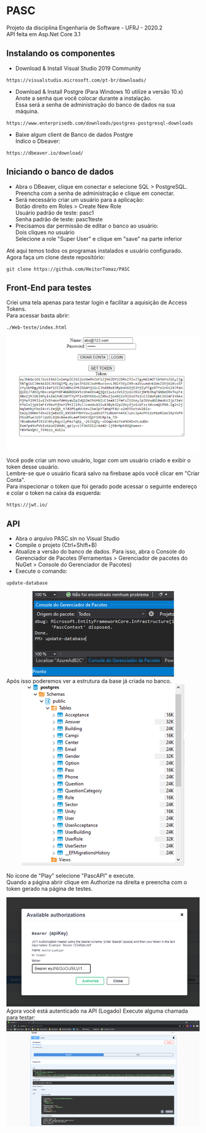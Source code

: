 
# PASC

Projeto da disciplina Engenharia de Software - UFRJ - 2020.2  
API feita em Asp.Net Core 3.1

## Instalando os componentes
* Download & Install Visual Studio 2019 Community
```
https://visualstudio.microsoft.com/pt-br/downloads/
```
* Download & Install Postgre (Para Windows 10 utilize a versão 10.x)  
Anote a senha que você colocar durante a instalação.  
Essa será a senha de administração do banco de dados na sua máquina.
```
https://www.enterprisedb.com/downloads/postgres-postgresql-downloads
```
* Baixe algum client de Banco de dados Postgre  
Indico o Dbeaver:
```
https://dbeaver.io/download/
```

## Iniciando o banco de dados
* Abra o DBeaver, clique em conectar e selecione SQL > PostgreSQL.   
    Preencha com a senha de administração e clique em conectar.  
* Será necessário criar um usuário para a aplicação:  
    Botão direito em Roles > Create New Role  
    Usuário padrão de teste: pasc1  
    Senha padrão de teste: pasc1teste  
* Precisamos dar permissão de editar o banco ao usuário:  
    Dois cliques no usuário  
    Selecione a role "Super User" e clique em "save" na parte inferior  

Até aqui temos todos os programas instalados e usuário configurado.  
Agora faça um clone deste repositório:
```
git clone https://github.com/HeitorTomaz/PASC
```

## Front-End para testes
Criei uma tela apenas para testar login e facilitar a aquisição de Access Tokens.  
Para acessar basta abrir:
 ```
./Web-teste/index.html
```
<div align="center">
  <a href="https://github.com/HeitorTomaz/PASC">
    <img src="Media/WebTest.png" alt="PASC">
  </a>
</div>

Você pode criar um novo usuário, logar com um usuário criado e exibir o token desse usuário.  
Lembre-se que o usuário ficará salvo na firebase após você clicar em "Criar Conta".  
Para inspecionar o token que foi gerado pode acessar o seguinte endereço e colar o token na caixa da esquerda:  
```
https://jwt.io/
```

## API
* Abra o arquivo PASC.sln no Visual Studio  
* Compile o projeto (Ctrl+Shift+B)  
* Atualize a versão do banco de dados. Para isso, abra o Console do Gerenciador de Pacotes (Ferramentas > Gerenciador de pacotes do NuGet > Console do Gerenciador de Pacotes)  
* Execute o comando:
```
update-database
```
<div align="center">
  <a href="https://github.com/HeitorTomaz/PASC">
    <img src="./Media/update-database.png" alt="PASC">
  </a>
</div>
Após isso poderemos ver a estrutura da base já criada no banco.
<div align="center">
  <a href="https://github.com/HeitorTomaz/PASC">
    <img src="./Media/DB.png" alt="PASC">
  </a>
</div>

No ícone de "Play" selecione "PascAPI" e execute.  
Quando a página abrir clique em Authorize na direita e preencha com o token gerado na página de testes.
<div align="center">
  <a href="https://github.com/HeitorTomaz/PASC">
    <img src="./Media/Autenticacao_Swagger.png" alt="PASC">
  </a>
</div>
Agora você está autenticado na API (Logado)  
Execute alguma chamada para testar:
<div align="center">
  <a href="https://github.com/HeitorTomaz/PASC">
    <img src="./Media/GetUser.png" alt="PASC">
  </a>
</div>
